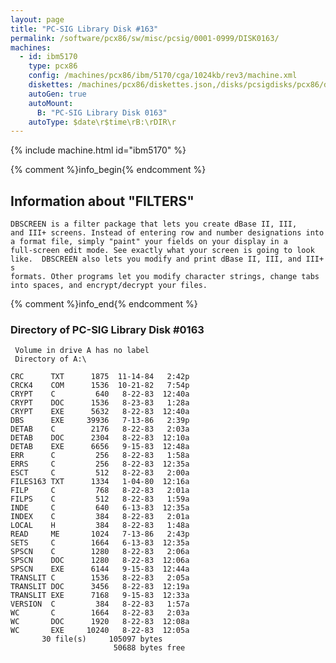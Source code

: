 ```yaml
---
layout: page
title: "PC-SIG Library Disk #163"
permalink: /software/pcx86/sw/misc/pcsig/0001-0999/DISK0163/
machines:
  - id: ibm5170
    type: pcx86
    config: /machines/pcx86/ibm/5170/cga/1024kb/rev3/machine.xml
    diskettes: /machines/pcx86/diskettes.json,/disks/pcsigdisks/pcx86/diskettes.json
    autoGen: true
    autoMount:
      B: "PC-SIG Library Disk 0163"
    autoType: $date\r$time\rB:\rDIR\r
---
```


{% include machine.html id="ibm5170" %}

{% comment %}info_begin{% endcomment %}

## Information about "FILTERS"

    DBSCREEN is a filter package that lets you create dBase II, III,
    and III+ screens. Instead of entering row and number designations into
    a format file, simply "paint" your fields on your display in a
    full-screen edit mode. See exactly what your screen is going to look
    like.  DBSCREEN also lets you modify and print dBase II, III, and III+ s
    formats. Other programs let you modify character strings, change tabs
    into spaces, and encrypt/decrypt your files.
{% comment %}info_end{% endcomment %}


### Directory of PC-SIG Library Disk #0163

     Volume in drive A has no label
     Directory of A:\

    CRC      TXT      1875  11-14-84   2:42p
    CRCK4    COM      1536  10-21-82   7:54p
    CRYPT    C         640   8-22-83  12:40a
    CRYPT    DOC      1536   8-23-83   1:28a
    CRYPT    EXE      5632   8-22-83  12:40a
    DBS      EXE     39936   7-13-86   2:39p
    DETAB    C        2176   8-22-83   2:03a
    DETAB    DOC      2304   8-22-83  12:10a
    DETAB    EXE      6656   9-15-83  12:48a
    ERR      C         256   8-22-83   1:58a
    ERRS     C         256   8-22-83  12:35a
    ESCT     C         512   8-22-83   2:00a
    FILES163 TXT      1334   1-04-80  12:16a
    FILP     C         768   8-22-83   2:01a
    FILPS    C         512   8-22-83   1:59a
    INDE     C         640   6-13-83  12:35a
    INDEX    C         384   8-22-83   2:01a
    LOCAL    H         384   8-22-83   1:48a
    READ     ME       1024   7-13-86   2:43p
    SETS     C        1664   6-13-83  12:35a
    SPSCN    C        1280   8-22-83   2:06a
    SPSCN    DOC      1280   8-22-83  12:06a
    SPSCN    EXE      6144   9-15-83  12:44a
    TRANSLIT C        1536   8-22-83   2:05a
    TRANSLIT DOC      3456   8-22-83  12:19a
    TRANSLIT EXE      7168   9-15-83  12:33a
    VERSION  C         384   8-22-83   1:57a
    WC       C        1664   8-22-83   2:03a
    WC       DOC      1920   8-22-83  12:08a
    WC       EXE     10240   8-22-83  12:05a
           30 file(s)     105097 bytes
                           50688 bytes free
